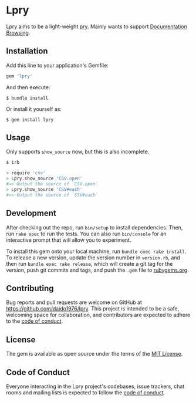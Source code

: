 # Lpry

Lpry aims to be a light-weight [pry](https://github.com/pry/pry). Mainly wants to support [Documentation Browsing](https://github.com/pry/pry#documentation-browsing).

## Installation

Add this line to your application's Gemfile:

```ruby
gem 'lpry'
```

And then execute:

    $ bundle install

Or install it yourself as:

    $ gem install lpry

## Usage

Only supports `show_source` now, but this is also incomplete.

```sh
$ irb

> require 'csv'
> Lpry.show_source 'CSV.open'
#=> Output the source of `CSV.open`
> Lpry.show_source 'CSV#each'
#=> Output the source of `CSV#each`
```

## Development

After checking out the repo, run `bin/setup` to install dependencies. Then, run `rake spec` to run the tests. You can also run `bin/console` for an interactive prompt that will allow you to experiment.

To install this gem onto your local machine, run `bundle exec rake install`. To release a new version, update the version number in `version.rb`, and then run `bundle exec rake release`, which will create a git tag for the version, push git commits and tags, and push the `.gem` file to [rubygems.org](https://rubygems.org).

## Contributing

Bug reports and pull requests are welcome on GitHub at https://github.com/daido1976/lpry. This project is intended to be a safe, welcoming space for collaboration, and contributors are expected to adhere to the [code of conduct](https://github.com/daido1976/lpry/blob/master/CODE_OF_CONDUCT.md).

## License

The gem is available as open source under the terms of the [MIT License](https://opensource.org/licenses/MIT).

## Code of Conduct

Everyone interacting in the Lpry project's codebases, issue trackers, chat rooms and mailing lists is expected to follow the [code of conduct](https://github.com/daido1976/lpry/blob/master/CODE_OF_CONDUCT.md).
